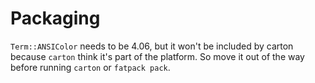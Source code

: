 # Packaging

`Term::ANSIColor` needs to be 4.06, but it won't be included by carton because
`carton` think it's part of the platform. So move it out of the way before
running `carton` or `fatpack pack`.
